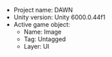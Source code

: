 <!-- UNITY CODE ASSIST INSTRUCTIONS START -->
- Project name: DAWN
- Unity version: Unity 6000.0.44f1
- Active game object:
  - Name: Image
  - Tag: Untagged
  - Layer: UI
<!-- UNITY CODE ASSIST INSTRUCTIONS END -->